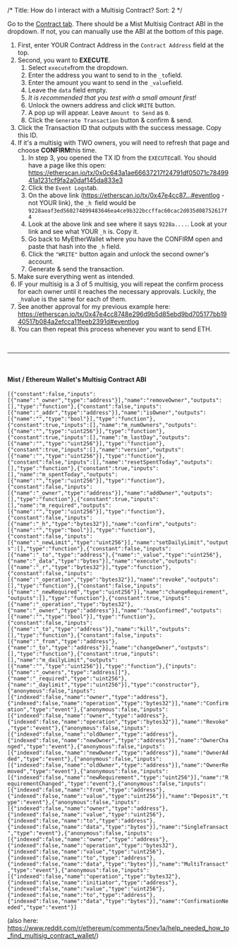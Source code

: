 /*
Title: How do I interact with a Multisig Contract?
Sort: 2
*/

<p>Go to the <a href="https://www.myetherwallet.com/#contracts" target="_blank">Contract tab</a>. There should be a Mist Multisig Contract ABI in the dropdown. If not, you can manually use the ABI at the bottom of this page.</p>
<ol>
<li>First, enter YOUR Contract Address in the <code>Contract Address</code> field at the top.</li>
<li>Second, you want to <strong>EXECUTE</strong>.<ol>
<li>Select <code>execute</code>from the dropdown.</li>
<li>Enter the address you want to send to in the <code>_to</code>field.</li>
<li>Enter the amount you want to send in the <code>_value</code>field.</li>
<li>Leave the <code>data</code> field empty.</li>
<li><em>It is recommended that you test with a small amount first!</em></li>
<li>Unlock the owners address and click <code>WRITE</code> button.</li>
<li>A pop up will appear. Leave <code>Amount to Send</code> as <code>0</code>.</li>
<li>Click the <code>Generate Transaction</code>&nbsp;button &amp; confirm &amp; send.</li>
</ol></li>
<li>Click the Transaction ID that outputs with the success message. Copy this ID.</li>
<li>If it's a multisig with TWO owners, you will need to refresh that page and choose <strong>CONFIRM</strong>this time.<ol>
<li>In step 3, you opened the TX ID from the <code>EXECUTE</code>call. You should have a page like this open: <a href="https://etherscan.io/tx/0x0c643a1ae66637217f24791df05071c7849941a1231cf9fa2a0daf145da833e3">https://etherscan.io/tx/0x0c643a1ae66637217f24791df05071c7849941a1231cf9fa2a0daf145da833e3</a></li>
<li>Click the <code>Event Logs</code>tab.</li>
<li>On the above link (<a href="https://etherscan.io/tx/0x47e4cc8748e296d9b5d85ebd9bd705177bb1940517b084a2efcca11feeb2391d#eventlog">https://etherscan.io/tx/0x47e4cc87...#eventlog</a> - not YOUR link), the <code>_h </code>field would be <code>9228aeaf3ed560274899483646ea4ce9b322bccffac60cac2d035d08752617f4</code></li>
<li>Look at the above link and see where it says <code>9228a....</code>. Look at your link and see what YOUR <code>_h</code> is. Copy it.</li>
<li>Go back to MyEtherWallet where you have the CONFIRM open and paste that hash into the <code>_h</code> field.</li>
<li>Click the <code>"WRITE"</code> button again and unlock the second owner's account.</li>
<li>Generate &amp; send the transaction.</li>
</ol></li>
<li>Make sure everything went as intended.</li>
<li>IF your multisig is a 3 of 5 multisig, you will repeat the confirm process for each owner until it reaches the necessary approvals. Luckily, the <code>_h</code>value is the same for each of them.</li>
<li>See another approval for my previous example here: <a href="https://etherscan.io/tx/0x47e4cc8748e296d9b5d85ebd9bd705177bb1940517b084a2efcca11feeb2391d#eventlog">https://etherscan.io/tx/0x47e4cc8748e296d9b5d85ebd9bd705177bb1940517b084a2efcca11feeb2391d#eventlog</a></li>
<li>You can then repeat this process whenever you want to send ETH.</li>
</ol>
<p>&nbsp;</p>
<hr />
<p>&nbsp;</p>
<h4>Mist / Ethereum Wallet's Multisig Contract ABI</h4>
<p><code>[{"constant":false,"inputs":[{"name":"_owner","type":"address"}],"name":"removeOwner","outputs":[],"type":"function"},{"constant":false,"inputs":[{"name":"_addr","type":"address"}],"name":"isOwner","outputs":[{"name":"","type":"bool"}],"type":"function"},{"constant":true,"inputs":[],"name":"m_numOwners","outputs":[{"name":"","type":"uint256"}],"type":"function"},{"constant":true,"inputs":[],"name":"m_lastDay","outputs":[{"name":"","type":"uint256"}],"type":"function"},{"constant":true,"inputs":[],"name":"version","outputs":[{"name":"","type":"uint256"}],"type":"function"},{"constant":false,"inputs":[],"name":"resetSpentToday","outputs":[],"type":"function"},{"constant":true,"inputs":[],"name":"m_spentToday","outputs":[{"name":"","type":"uint256"}],"type":"function"},{"constant":false,"inputs":[{"name":"_owner","type":"address"}],"name":"addOwner","outputs":[],"type":"function"},{"constant":true,"inputs":[],"name":"m_required","outputs":[{"name":"","type":"uint256"}],"type":"function"},{"constant":false,"inputs":[{"name":"_h","type":"bytes32"}],"name":"confirm","outputs":[{"name":"","type":"bool"}],"type":"function"},{"constant":false,"inputs":[{"name":"_newLimit","type":"uint256"}],"name":"setDailyLimit","outputs":[],"type":"function"},{"constant":false,"inputs":[{"name":"_to","type":"address"},{"name":"_value","type":"uint256"},{"name":"_data","type":"bytes"}],"name":"execute","outputs":[{"name":"_r","type":"bytes32"}],"type":"function"},{"constant":false,"inputs":[{"name":"_operation","type":"bytes32"}],"name":"revoke","outputs":[],"type":"function"},{"constant":false,"inputs":[{"name":"_newRequired","type":"uint256"}],"name":"changeRequirement","outputs":[],"type":"function"},{"constant":true,"inputs":[{"name":"_operation","type":"bytes32"},{"name":"_owner","type":"address"}],"name":"hasConfirmed","outputs":[{"name":"","type":"bool"}],"type":"function"},{"constant":false,"inputs":[{"name":"_to","type":"address"}],"name":"kill","outputs":[],"type":"function"},{"constant":false,"inputs":[{"name":"_from","type":"address"},{"name":"_to","type":"address"}],"name":"changeOwner","outputs":[],"type":"function"},{"constant":true,"inputs":[],"name":"m_dailyLimit","outputs":[{"name":"","type":"uint256"}],"type":"function"},{"inputs":[{"name":"_owners","type":"address[]"},{"name":"_required","type":"uint256"},{"name":"_daylimit","type":"uint256"}],"type":"constructor"},{"anonymous":false,"inputs":[{"indexed":false,"name":"owner","type":"address"},{"indexed":false,"name":"operation","type":"bytes32"}],"name":"Confirmation","type":"event"},{"anonymous":false,"inputs":[{"indexed":false,"name":"owner","type":"address"},{"indexed":false,"name":"operation","type":"bytes32"}],"name":"Revoke","type":"event"},{"anonymous":false,"inputs":[{"indexed":false,"name":"oldOwner","type":"address"},{"indexed":false,"name":"newOwner","type":"address"}],"name":"OwnerChanged","type":"event"},{"anonymous":false,"inputs":[{"indexed":false,"name":"newOwner","type":"address"}],"name":"OwnerAdded","type":"event"},{"anonymous":false,"inputs":[{"indexed":false,"name":"oldOwner","type":"address"}],"name":"OwnerRemoved","type":"event"},{"anonymous":false,"inputs":[{"indexed":false,"name":"newRequirement","type":"uint256"}],"name":"RequirementChanged","type":"event"},{"anonymous":false,"inputs":[{"indexed":false,"name":"from","type":"address"},{"indexed":false,"name":"value","type":"uint256"}],"name":"Deposit","type":"event"},{"anonymous":false,"inputs":[{"indexed":false,"name":"owner","type":"address"},{"indexed":false,"name":"value","type":"uint256"},{"indexed":false,"name":"to","type":"address"},{"indexed":false,"name":"data","type":"bytes"}],"name":"SingleTransact","type":"event"},{"anonymous":false,"inputs":[{"indexed":false,"name":"owner","type":"address"},{"indexed":false,"name":"operation","type":"bytes32"},{"indexed":false,"name":"value","type":"uint256"},{"indexed":false,"name":"to","type":"address"},{"indexed":false,"name":"data","type":"bytes"}],"name":"MultiTransact","type":"event"},{"anonymous":false,"inputs":[{"indexed":false,"name":"operation","type":"bytes32"},{"indexed":false,"name":"initiator","type":"address"},{"indexed":false,"name":"value","type":"uint256"},{"indexed":false,"name":"to","type":"address"},{"indexed":false,"name":"data","type":"bytes"}],"name":"ConfirmationNeeded","type":"event"}]</code></p>
<p>(also here: <a href="https://www.reddit.com/r/ethereum/comments/5nev1a/help_needed_how_to_find_multisig_contract_wallet/" target="_blank">https://www.reddit.com/r/ethereum/comments/5nev1a/help_needed_how_to_find_multisig_contract_wallet/</a>)</p>